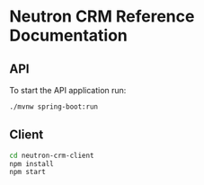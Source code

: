 # Neutron CRM Reference Documentation

## API
To start the API application run: 
```bash
./mvnw spring-boot:run
```
## Client
```bash
cd neutron-crm-client
npm install
npm start
```

